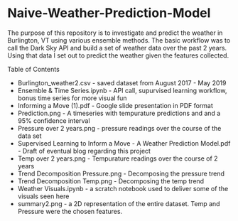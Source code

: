 # Naive-Weather-Prediction-Model
The purpose of this repository is to investigate and predict the weather in Burlington, VT using various ensemble methods.  The basic workflow was to call the Dark Sky API and build a set of weather data over the past 2 years.  Using that data I set out to predict the weather given the features collected.

Table of Contents

<ul>
<li> Burlington_weather2.csv - saved dataset from August 2017 - May 2019 </li>

<li> Ensemble & Time Series.ipynb - API call, supurvised learning workflow, bonus time series for more visual fun </li>

<li> Informing a Move (1).pdf - Google slide presentation in PDF format  </li>

<li> Prediction.png - A timeseries with tempurature predictions and and a 95% confidence interval </li>

<li> Pressure over 2 years.png - pressure readings over the course of the data set </li>

<li> Supervised Learning to Inform a Move - A Weather Prediction Model.pdf - Draft of eventual blog regarding this project </li>

<li> Temp over 2 years.png - Tempurature readings over the course of 2 years </li>

<li> Trend Decomposition Pressure.png - Decomposing the pressure trend </li>

<li> Trend Decomposition Temp.png - Decomposing the temp trend </li>

<li> Weather Visuals.ipynb - a scratch notebook used to deliver some of the visuals seen here </li>

<li> summary2.png - a 2D representation of the entire dataset.  Temp and Pressure were the chosen features. </li>

